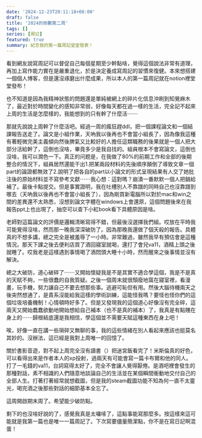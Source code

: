 ```yaml
---
date: '2024-12-23T20:11:18+08:00'
draft: false
title: '2024的倒數第二周'
tags: []
series: [周记]
featured: true
summary: 紀念我的第一篇周記堂堂發表！
---
```


看到網友說寫周記可以督促自己每個星期至少幹點啥，覺得這個說法非常有道理，再加上寫作能力實在是嚴重退化，於是決定養成寫周記的習慣來復健。本來想搭建一個個人博客，但是還沒琢磨出什麼成果，所以本人的第一篇周記就在notion裡堂堂發布！

也不知道是因為我精神狀態的問題還是單純被網上的碎片化信息沖刷到知覺麻木了，最近對於時間變化的感知非常弱，好像每天都在過一樣的生活，完全記不起來上周的生活是怎麼樣的，我能想到的只有幹了什麼活⋯⋯

那就先說說上周幹了什麼活吧。經過一周的瘋狂趕ddl，把一個課程論文和一個結課報告送走了。論文是小組作業，天吶我以後再也不會當小組長了，因為像我這種有著輕微完美主義傾向然後脾氣又比較好的人擔任這類職務的後果就是一個人把大部分活給幹了，這倒也沒啥，畢竟多少是我自找的。組員根本不會寫論文，這倒也沒啥，我可以潤色一下。真正的问题是，在我做了80%的前期工作和全部的後期整合的情況下，組員居然還能干出1.把某兩段材料的先後順序顛倒了導致文章一個part的論證都無效了2.說明了把各自的part以小論文的形式呈現結果有人交了她批注後的原始材料並不寫參考文獻⋯⋯我心想：這對嗎？崩潰一番默默一個人把鍋給補了。最後卡點提交。但是事實證明，我在吐槽別人不靠譜的同時自己也沒靠譜到哪去（天吶我以後再也不會當小組長了），因為剛買新電腦所以對於mac和win之間的差異還不太熟悉，沒想到論文字體在windows上會還原，這個問題後來在我報告ppt上也出現了，抽空可以查下小紅book看下具體原因是啥。

老師對這篇論文的評價是邏輯清晰寫得不錯，但最後沒選擇我們組。哎放在平時我可能覺得沒啥，然而那一晚我深深破防了。因為那晚我還做了個天殺的報告。具體真的不想多講，總之完全是被羞辱了一小時。非常難過，雖然我早有預估會是這種情況。那天下課之後去便利店買了酒回寢室就喝，還打了會兒va11，酒精上頭之後就睡了。哎我老是這樣遇到事情喝了酒悶頭大睡十小時，然而醒來之後事情並沒有解決。

總之大破防，道心破碎了⋯⋯又開始懷疑我是不是其實不適合學這個，我是不是真的天賦不夠，一些很蠢的自我質疑。之後一個周末就很頹廢地窩在寢室裡，看漫畫，玩手機，努力讓自己不要去想那些事。逃避可恥但有用。然後大腦待機兩天之後突然想通了，是貴系沒能給我這樣的學術訓練，這能怪我嗎？要怪也怪你們的這個垃圾培養機制！心情頓時好多了。但是又發現我的這個道心好像沒有完全碎，這兩天又開始蠢蠢欲動地開始想給自己補本（也不是真的補本）了，我真是有點賤在身上的⋯⋯歸根結底還是我相信，學這個並不需要天賦這種東西在身上吧！

唉，好像一直在講一些瑣碎又無聊的事，我的這些情緒在別人看起來應該也挺莫名其妙的。沒辦法，這已經是我對上周唯一的回憶了。

關於書影音遊，對不起上周完全沒有讀書（）把迷宮飯看完了！米斯倫真的好色，可以看得出來是作者本人的xp投射，過兩天有可能會寫一篇卡布爾和他的同人。打了一毛錢的va11，台詞寫得太好了，完全不會讓人覺得厭倦。是酒吧裡會發生的那種對話，素不相識的人們隨意地談論自己的生活並在某個瞬間衝動地交付自己的全部人生。打著打著經常就想截圖，但是我的steam截圖功能不知為何一直不太靈光，喝完酒之後那些對話的細節基本全忘了。

這周開啟期末周了。希望能少破防點。

剩下的也沒啥好說的了，感覺我真是太囉嗦了，這點事能寫那麼多。按這樣來這可能就是我第一篇也是唯一一篇周記了。下次寫要儘量簡潔點，你不是在寫日記啊混蛋！